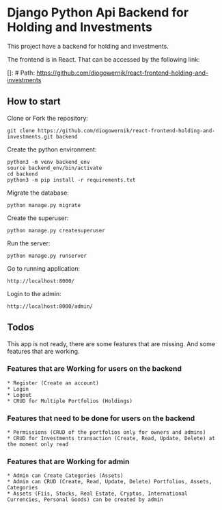 # Django Python Api Backend for Holding and Investments

This project have a backend for holding and investments.

The frontend is in React. That can be accessed by the following link:

[]: # Path: https://github.com/diogowernik/react-frontend-holding-and-investments

## How to start

Clone or Fork the repository:

    git clone https://github.com/diogowernik/react-frontend-holding-and-investments.git backend

Create the python environment:

    python3 -m venv backend_env
    source backend_env/bin/activate
    cd backend
    python3 -m pip install -r requirements.txt

Migrate the database:

    python manage.py migrate

Create the superuser:

    python manage.py createsuperuser

Run the server:

    python manage.py runserver

Go to running application:

    http://localhost:8000/

Login to the admin:

    http://localhost:8000/admin/

## Todos

This app is not ready, there are some features that are missing. And some features that are working.

### Features that are Working for users on the backend

    * Register (Create an account)
    * Login
    * Logout
    * CRUD for Multiple Portfolios (Holdings)

### Features that need to be done for users on the backend

    * Permissions (CRUD of the portfolios only for owners and admins)
    * CRUD for Investments transaction (Create, Read, Update, Delete) at the moment only read

### Features that are Working for admin

    * Admin can Create Categories (Assets)
    * Admin can CRUD (Create, Read, Update, Delete) Portfolios, Assets, Categories
    * Assets (Fiis, Stocks, Real Estate, Cryptos, International Currencies, Personal Goods) can be created by admin
